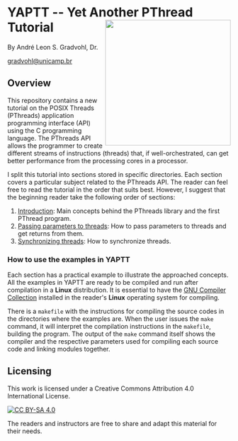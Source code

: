 # YAPTT -- Yet Another PThread Tutorial <img src="https://github.com/gradvohl/YAPTT/blob/main/figures/YAPTT.png?raw=true" align="right" width=283 />

By André Leon S. Gradvohl, Dr.

[gradvohl@unicamp.br](mailto://gradvohl@unicamp.br)

## Overview
This repository contains a new tutorial on the POSIX Threads (PThreads) application programming interface (API) using the C programming language. The PThreads API allows the programmer to create different streams of instructions (threads) that, if well-orchestrated, can get better performance from the processing cores in a processor.

I split this tutorial into sections stored in specific directories. Each section covers a particular subject related to the PThreads API. The reader can feel free to read the tutorial in the order that suits best. However, I suggest that the beginning reader take the following order of sections:

1. [Introduction](introduction): Main concepts behind the PThreads library and the first PThread program.
2. [Passing parameters to threads](passingParameters): How to pass parameters to threads and get returns from them.
3. [Synchronizing threads](syncThreads): How to synchronize threads.

### How to use the examples in YAPTT
Each section has a practical example to illustrate the approached concepts. All the examples in YAPTT are ready to be compiled and run after compilation in a **Linux** distribution. It is essential to have the [GNU Compiler Collection](http://gcc.gnu.org) installed in the reader's **Linux** operating system for compiling.

There is a ``makefile`` with the instructions for compiling the source codes in the directories where the examples are. When the user issues the ``make`` command, it will interpret the compilation instructions in the ``makefile``, building the program. The output of the ``make`` command itself shows the compiler and the respective parameters used for compiling each source code and linking modules together.

## Licensing
This work is licensed under a Creative Commons Attribution 4.0 International License.

[![CC BY-SA 4.0][cc-by-sa-image]][cc-by-sa]

[cc-by-sa]: http://creativecommons.org/licenses/by-sa/4.0/
[cc-by-sa-image]: https://licensebuttons.net/l/by-sa/4.0/88x31.png
[cc-by-sa-shield]: https://img.shields.io/badge/License-CC%20BY--SA%204.0-lightgrey.svg

The readers and instructors are free to share and adapt this material for their needs.
